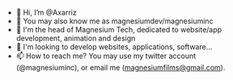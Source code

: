 - 👋 Hi, I’m @Axarriz
- 👀 You may also know me as magnesiumdev/magnesiuminc
- 🌱 I'm the head of Magnesium Tech, dedicated to website/app development, animation and design
- 💞️ I'm looking to develop websites, applications, software...
- 📫 How to reach me? You may use my twitter account (@magnesiuminc), or email me (magnesiumfilms@gmail.com).

<!---
Axarriz/Axarriz is a ✨ special ✨ repository because its `README.md` (this file) appears on your GitHub profile.
You can click the Preview link to take a look at your changes.
--->
